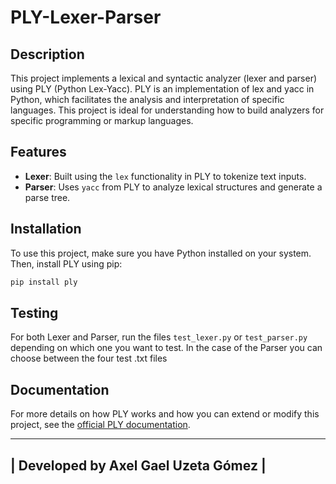 # PLY-Lexer-Parser

## Description

This project implements a lexical and syntactic analyzer (lexer and parser) using PLY (Python Lex-Yacc). PLY is an implementation of lex and yacc in Python, which facilitates the analysis and interpretation of specific languages. This project is ideal for understanding how to build analyzers for specific programming or markup languages.

## Features

- **Lexer**: Built using the `lex` functionality in PLY to tokenize text inputs.
- **Parser**: Uses `yacc` from PLY to analyze lexical structures and generate a parse tree.

## Installation

To use this project, make sure you have Python installed on your system. Then, install PLY using pip:

```bash
pip install ply
```

## Testing
For both Lexer and Parser, run the files ```test_lexer.py``` or ```test_parser.py``` depending on which one you want to test. In the case of the Parser you can choose between the four test .txt files

## Documentation
For more details on how PLY works and how you can extend or modify this project, see the [official PLY documentation](https://www.dabeaz.com/ply/ply.html).

------------------------------
| Developed by Axel Gael Uzeta Gómez |
------------------------------


